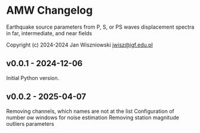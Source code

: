 # AMW Changelog

Earthquake source parameters from P, S, or PS waves displacement spectra
in far, intermediate, and near fields

Copyright (c) 2024-2024 Jan Wiszniowski <jwisz@igf.edu.pl>

## v0.0.1 - 2024-12-06

Initial Python version.

[Discussions]: https://github.com/JanWiszniowski/amw/discussions

## v0.0.2 - 2025-04-07

Removing channels, which names are not at the list
Configuration of number ow windows for noise estimation
Removing station magnitude outliers parameters

